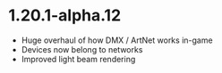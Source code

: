 # 1.20.1-alpha.12

* Huge overhaul of how DMX / ArtNet works in-game
* Devices now belong to networks
* Improved light beam rendering